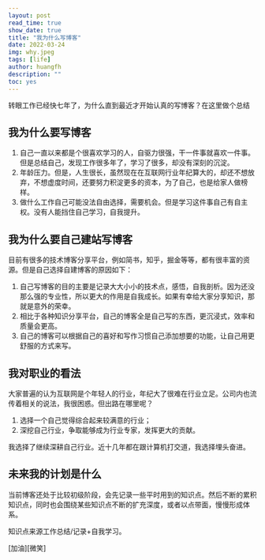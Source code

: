 ```yaml
---
layout: post
read_time: true
show_date: true
title: "我为什么写博客"
date: 2022-03-24
img: why.jpeg
tags: [life]
author: huangfh
description: ""
toc: yes
---
```

转眼工作已经快七年了，为什么直到最近才开始认真的写博客？在这里做个总结

## 我为什么要写博客
1. 自己一直以来都是个很喜欢学习的人，自驱力很强，干一件事就喜欢一件事。但是总结自己，发现工作很多年了，学习了很多，却没有深刻的沉淀。
2. 年龄压力。但是，人生很长，虽然现在在互联网行业年纪算大的，却还不想放弃，不想虚度时间，还要努力积淀更多的资本，为了自己，也是给家人做榜样。
3. 做什么工作自己可能没法自由选择，需要机会。但是学习这件事自己有自主权。没有人能挡住自己学习，自我提升。

## 我为什么要自己建站写博客
目前有很多的技术博客分享平台，例如简书，知乎，掘金等等，都有很丰富的资源。但是自己选择自建博客的原因如下：
1. 自己写博客的目的主要是记录大大小小的技术点，感悟，自我剖析。因为还没那么强的专业性，所以更大的作用是自我成长。如果有幸给大家分享知识，那就是意外的荣幸。
2. 相比于各种知识分享平台，自己的博客全是自己写的东西，更沉浸式，效率和质量会更高。
3. 自己的博客可以根据自己的喜好和写作习惯自己添加想要的功能，让自己用更舒服的方式来写。

## 我对职业的看法
大家普遍的认为互联网是个年轻人的行业，年纪大了很难在行业立足。公司内也流传着相关的说法，我很困惑。但出路在哪里呢？
1. 选择一个自己觉得综合起来较满意的行业；
2. 深挖自己行业，争取能够成为行业专家，发挥更大的贡献。

我选择了继续深耕自己行业。近十几年都在跟计算机打交道，我选择埋头奋进。
## 未来我的计划是什么
当前博客还处于比较初级阶段，会先记录一些平时用到的知识点。然后不断的累积知识点，同时也会围绕某些知识点不断的扩充深度，或者以点带面，慢慢形成体系。

知识点来源工作总结/记录+自我学习。



[加油][微笑]




